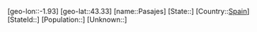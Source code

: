 ﻿---
location: [43.33,-1.93]
type: City
tags:
- geo/City


SpocWebEntityId: 33255
isDeleted: false
confidential: public

---
[geo-lon::-1.93]
[geo-lat::43.33]
[name::Pasajes]
[State::]
[Country::[Spain](geo/Continent/Europe/Spain.md)]
[StateId::]
[Population::]
[Unknown::]

